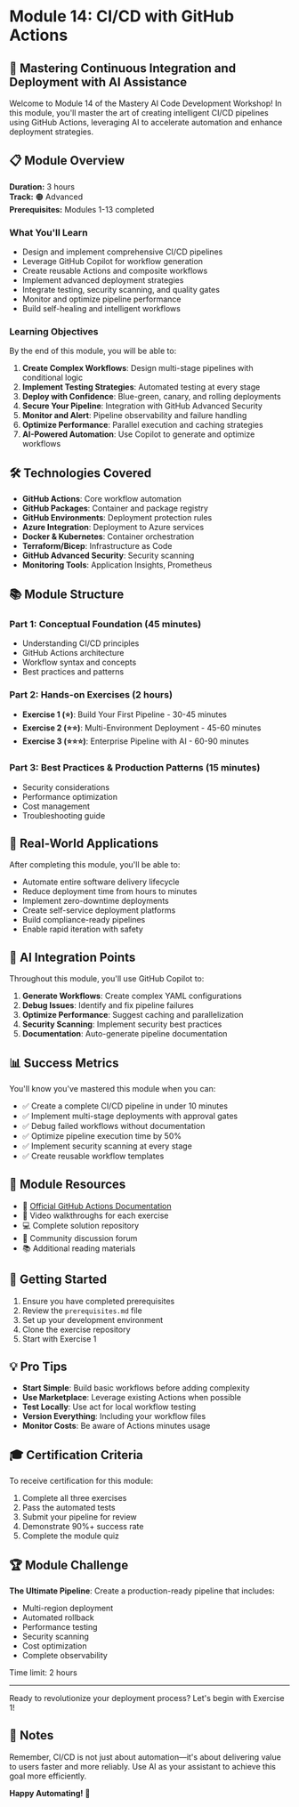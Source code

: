 # Module 14: CI/CD with GitHub Actions

## 🚀 Mastering Continuous Integration and Deployment with AI Assistance

Welcome to Module 14 of the Mastery AI Code Development Workshop! In this module, you'll master the art of creating intelligent CI/CD pipelines using GitHub Actions, leveraging AI to accelerate automation and enhance deployment strategies.

## 📋 Module Overview

**Duration:** 3 hours  
**Track:** 🟠 Advanced  
**Prerequisites:** Modules 1-13 completed

### What You'll Learn

- Design and implement comprehensive CI/CD pipelines
- Leverage GitHub Copilot for workflow generation
- Create reusable Actions and composite workflows
- Implement advanced deployment strategies
- Integrate testing, security scanning, and quality gates
- Monitor and optimize pipeline performance
- Build self-healing and intelligent workflows

### Learning Objectives

By the end of this module, you will be able to:

1. **Create Complex Workflows**: Design multi-stage pipelines with conditional logic
2. **Implement Testing Strategies**: Automated testing at every stage
3. **Deploy with Confidence**: Blue-green, canary, and rolling deployments
4. **Secure Your Pipeline**: Integration with GitHub Advanced Security
5. **Monitor and Alert**: Pipeline observability and failure handling
6. **Optimize Performance**: Parallel execution and caching strategies
7. **AI-Powered Automation**: Use Copilot to generate and optimize workflows

## 🛠️ Technologies Covered

- **GitHub Actions**: Core workflow automation
- **GitHub Packages**: Container and package registry
- **GitHub Environments**: Deployment protection rules
- **Azure Integration**: Deployment to Azure services
- **Docker & Kubernetes**: Container orchestration
- **Terraform/Bicep**: Infrastructure as Code
- **GitHub Advanced Security**: Security scanning
- **Monitoring Tools**: Application Insights, Prometheus

## 📚 Module Structure

### Part 1: Conceptual Foundation (45 minutes)
- Understanding CI/CD principles
- GitHub Actions architecture
- Workflow syntax and concepts
- Best practices and patterns

### Part 2: Hands-on Exercises (2 hours)
- **Exercise 1 (⭐)**: Build Your First Pipeline - 30-45 minutes
- **Exercise 2 (⭐⭐)**: Multi-Environment Deployment - 45-60 minutes  
- **Exercise 3 (⭐⭐⭐)**: Enterprise Pipeline with AI - 60-90 minutes

### Part 3: Best Practices & Production Patterns (15 minutes)
- Security considerations
- Performance optimization
- Cost management
- Troubleshooting guide

## 🎯 Real-World Applications

After completing this module, you'll be able to:

- Automate entire software delivery lifecycle
- Reduce deployment time from hours to minutes
- Implement zero-downtime deployments
- Create self-service deployment platforms
- Build compliance-ready pipelines
- Enable rapid iteration with safety

## 🤖 AI Integration Points

Throughout this module, you'll use GitHub Copilot to:

1. **Generate Workflows**: Create complex YAML configurations
2. **Debug Issues**: Identify and fix pipeline failures
3. **Optimize Performance**: Suggest caching and parallelization
4. **Security Scanning**: Implement security best practices
5. **Documentation**: Auto-generate pipeline documentation

## 📊 Success Metrics

You'll know you've mastered this module when you can:

- ✅ Create a complete CI/CD pipeline in under 10 minutes
- ✅ Implement multi-stage deployments with approval gates
- ✅ Debug failed workflows without documentation
- ✅ Optimize pipeline execution time by 50%
- ✅ Implement security scanning at every stage
- ✅ Create reusable workflow templates

## 🔗 Module Resources

- 📖 [Official GitHub Actions Documentation](https://docs.github.com/actions)
- 🎥 Video walkthroughs for each exercise
- 💻 Complete solution repository
- 🤝 Community discussion forum
- 📚 Additional reading materials

## 🚦 Getting Started

1. Ensure you have completed prerequisites
2. Review the `prerequisites.md` file
3. Set up your development environment
4. Clone the exercise repository
5. Start with Exercise 1

## 💡 Pro Tips

- **Start Simple**: Build basic workflows before adding complexity
- **Use Marketplace**: Leverage existing Actions when possible
- **Test Locally**: Use act for local workflow testing
- **Version Everything**: Including your workflow files
- **Monitor Costs**: Be aware of Actions minutes usage

## 🎓 Certification Criteria

To receive certification for this module:

1. Complete all three exercises
2. Pass the automated tests
3. Submit your pipeline for review
4. Demonstrate 90%+ success rate
5. Complete the module quiz

## 🏆 Module Challenge

**The Ultimate Pipeline**: Create a production-ready pipeline that includes:
- Multi-region deployment
- Automated rollback
- Performance testing
- Security scanning
- Cost optimization
- Complete observability

Time limit: 2 hours

---

Ready to revolutionize your deployment process? Let's begin with Exercise 1!

## 📝 Notes

Remember, CI/CD is not just about automation—it's about delivering value to users faster and more reliably. Use AI as your assistant to achieve this goal more efficiently.

**Happy Automating! 🚀**
